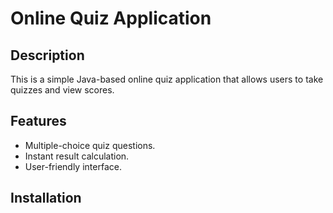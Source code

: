 # Online Quiz Application

## Description
This is a simple Java-based online quiz application that allows users to take quizzes and view scores.

## Features
- Multiple-choice quiz questions.
- Instant result calculation.
- User-friendly interface.

## Installation

